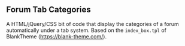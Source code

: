 ## Forum Tab Categories

A HTML/jQuery/CSS bit of code that display the categories of a forum automatically under a tab system. Based on the `index_box.tpl` of BlankTheme (https://blank-theme.com/).
